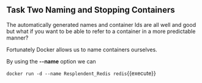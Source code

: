 ## Task Two Naming and Stopping Containers

The automatically generated names and container Ids are all well and good but what if you want to be able to refer to a container in a more predictable manner?

Fortunately Docker allows us to name containers ourselves.

By using the **--name** option we can

`docker run -d --name Resplendent_Redis redis`{{execute}}